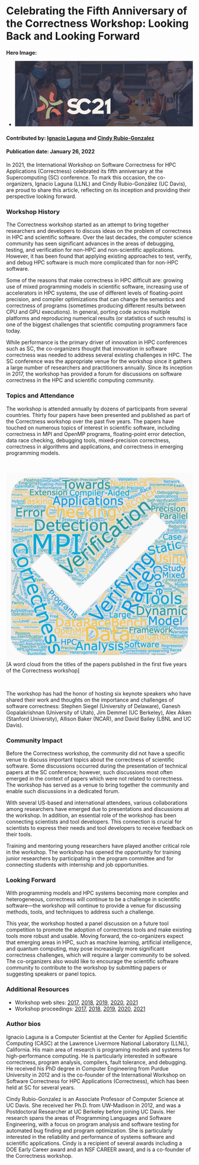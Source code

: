# Celebrating the Fifth Anniversary of the Correctness Workshop: Looking Back and Looking Forward

**Hero Image:**

 - <img src='https://github.com/betterscientificsoftware/bssw.io/raw/master/images/Blog_2112_SC21.png' />

#### Contributed by: [Ignacio Laguna](https://github.com/ilagunap) and [Cindy Rubio-Gonzalez](https://github.com/crubiog)
#### Publication date: January 26, 2022


In 2021, the International Workshop on Software Correctness for HPC Applications
(Correctness) celebrated its fifth anniversary at the Supercomputing (SC)
conference. To mark this occasion, the co-organizers, Ignacio Laguna (LLNL) and
Cindy Rubio-González (UC Davis), are proud to share this article, reflecting on
its inception and providing their perspective looking forward.

### Workshop History

The Correctness workshop started as an attempt to bring together researchers and
developers to discuss ideas on the problem of correctness in HPC and scientific
software. Over the last decades, the computer science community has seen
significant advances in the areas of debugging, testing, and verification for
non-HPC and non-scientific applications. However, it has been found that
applying existing approaches to test, verify, and debug HPC software is much
more complicated than for non-HPC software.

Some of the reasons that make correctness in HPC difficult are: growing use of
mixed programming models in scientific software, increasing use of
accelerators in HPC systems, the use of different levels of floating-point
precision, and compiler optimizations that can change the semantics
and correctness of programs (sometimes producing different results between CPU
and GPU executions). In general, porting code across multiple platforms and
reproducing numerical results (or statistics of such results) is one of the
biggest challenges that scientific computing programmers face today.

While performance is the primary driver of innovation in HPC conferences such as
SC, the co-organizers thought that innovation in software correctness was needed
to address several existing challenges in HPC. The SC conference was the
appropriate venue for the workshop since it gathers a large number of
researchers and practitioners annually. Since its inception in 2017, the
workshop has provided a forum for discussions on software correctness in the HPC
and scientific computing community.

### Topics and Attendance

The workshop is attended annually by dozens of participants from several
countries. Thirty four papers have been presented and published as part of the
Correctness workshop over the past five years. The papers have touched on
numerous topics of interest in scientific software, including correctness in MPI
and OpenMP programs, floating-point error detection, data race checking,
debugging tools, mixed-precision correctness, correctness in algorithms and
applications, and correctness in emerging programming models.

<br>

<img src='../../images/wordcloud_correctness_article.png' class='page'>[A word cloud from the titles of the papers published in the first five years of the Correctness workshop]

<br>

The workshop has had the honor of hosting six keynote speakers who have shared
their work and thoughts on the importance and challenges of software
correctness: Stephen Siegel (University of Delaware), Ganesh Gopalakrishnan
(University of Utah), Jim Demmel (UC Berkeley), Alex Aiken (Stanford
University), Allison Baker (NCAR), and David Bailey (LBNL and UC Davis).

### Community Impact

Before the Correctness workshop, the community did not have a specific venue to
discuss important topics about the correctness of scientific software. Some
discussions occurred during the presentation of technical papers at the SC
conference; however, such discussions most often emerged in the context of 
papers which were not related to correctness. The
workshop has served as a venue to bring together the community and enable such
discussions in a dedicated forum.

With several US-based and international attendees, various collaborations among
researchers have emerged due to presentations and discussions at the workshop.
In addition, an essential role of the workshop has been connecting scientists
and tool developers. This connection is crucial for scientists to express their
needs and tool developers to receive feedback on their tools.

Training and mentoring young researchers have played another critical role in
the workshop. The workshop has opened the opportunity for training junior
researchers by participating in the program committee and for connecting
students with internship and job opportunities.

### Looking Forward

With programming models and HPC systems becoming more complex and heterogeneous,
correctness will continue to be a challenge in scientific software—the workshop
will continue to provide a venue for discussing methods, tools, and techniques
to address such a challenge.

This year, the workshop hosted a panel discussion on a future tool competition
to promote the adoption of correctness tools and make existing tools more robust
and usable. Moving forward, the co-organizers expect that emerging areas in HPC,
such as machine learning, artificial intelligence, and quantum computing, may
pose increasingly more significant correctness challenges, which will require a
larger community to be solved. The co-organizers also would like to encourage
the scientific software community to contribute to the workshop by submitting
papers or suggesting speakers or panel topics.

### Additional Resources

* Workshop web sites: [2017](https://correctness-workshop.github.io/2017/), [2018](https://correctness-workshop.github.io/2018/), [2019](https://correctness-workshop.github.io/2019/), [2020](https://correctness-workshop.github.io/2020/), [2021](https://correctness-workshop.github.io/2021/)
* Workshop proceedings: [2017](https://doi.org/10.1145/3145344), [2018](https://doi.org/10.1109/Correctness46496.2018), [2019](https://doi.org/10.1109/Correctness49594.2019), [2020](https://doi.org/10.1109/Correctness51934.2020), [2021](https://doi.org/10.1109/Correctness54621.2021)

### Author bios

Ignacio Laguna is a Computer Scientist at the Center for Applied Scientific Computing (CASC) at the Lawrence Livermore National Laboratory (LLNL), California. His main area of research is programing models and systems for high-performance computing. He is particularly interested in software correctness, program analysis, compilers, fault tolerance, and debugging. He received his PhD degree in Computer Engineering from Purdue University in 2012 and is the co-founder of the International Workshop on Software Correctness for HPC Applications (Correctness), which has been held at SC for several years.

Cindy Rubio-Gonzalez is an Associate Professor of Computer Science at UC Davis.  She received her Ph.D. from UW-Madison in 2012, and was a Postdoctoral Researcher at UC Berkeley before joining UC Davis. Her research spans the areas of Programming Languages and Software Engineering, with a focus on program analysis and software testing for automated bug finding and program optimization. She is particularly interested in the reliability and performance of systems software and scientific applications. Cindy is a recipient of several awards including a DOE Early Career award and an NSF CAREER award, and is a co-founder of the Correctness workshop.

<!---
Publish: yes
Pinned: no
Topics: conferences and workshops, reproducibility, debugging
--->